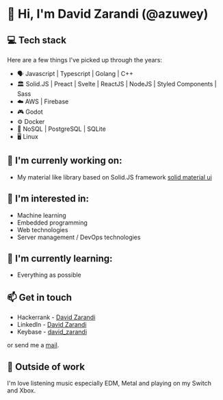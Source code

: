 
# :vulcan_salute: Hi, I'm David Zarandi (@azuwey)

## :computer: Tech stack

Here are a few things I've picked up through the years:

- :speaking_head: Javascript | Typescript | Golang | C++
- :classical_building: Solid.JS | Preact | Svelte | ReactJS | NodeJS | Styled Components | Sass
- :cloud: AWS | Firebase
- :video_game: Godot
- :gear: Docker
- :ledger: NoSQL | PostgreSQL | SQLite
- :desktop_computer: Linux

## :toolbox: I'm currenly working on:

- My material like library based on Solid.JS framework [solid material ui](https://github.com/azuwey/solid-material-ui)

## :eyes: I'm interested in:

- Machine learning
- Embedded programming
- Web technologies
- Server management / DevOps technologies

## :seedling: I'm currently learning:

- Everything as possible

## :mailbox: Get in touch
- Hackerrank - [David Zarandi](https://www.hackerrank.com/david_zarandi)
- LinkedIn - [David Zarandi](https://in.linkedin.com/in/david-zarandi-49a7bb172)
- Keybase - [david_zarandi](https://keybase.io/david_zarandi)

or send me a [mail](mailto:david.zarandi@pm.me).

## :electric_plug: Outside of work

I'm love listening music especially EDM, Metal and playing on my Switch and Xbox.
